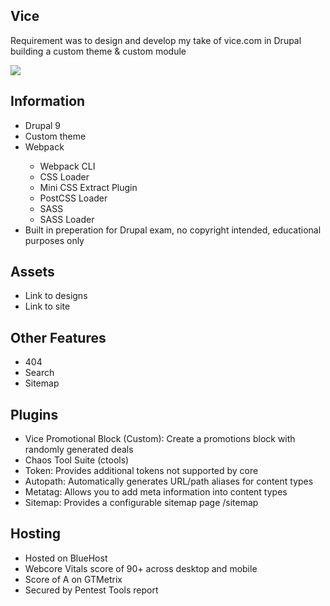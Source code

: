 <h2>Vice</h2>

<p>Requirement was to design and develop my take of vice.com in Drupal building a custom theme & custom module</p>

<img src="./screenshot.png">

<h2>Information</h2>

<ul>
  <li>Drupal 9</li>
  <li>Custom theme</li>
  <li>Webpack</li>
  <ul>
    <li>Webpack CLI</li>
    <li>CSS Loader</li>
    <li>Mini CSS Extract Plugin</li>
    <li>PostCSS Loader</li>
    <li>SASS</li>
    <li>SASS Loader</li>
  </ul>
  <li>Built in preperation for Drupal exam, no copyright intended, educational purposes only</li>
</ul>

<h2>Assets</h2>

<ul>
  <li><a src="https://www.sketch.com/s/8e630c99-3356-4241-85d3-919b4ff98366">Link to designs</a></li>
  <li><a src="http://la-drupal-demo-2.space/">Link to site</a></li>
</ul>

<h2>Other Features</h2>

<ul>
  <li>404</li>
  <li>Search</li>
  <li>Sitemap</li>
</ul>

<h2>Plugins</h2>

<ul>
  <li>Vice Promotional Block (Custom): Create a promotions block with randomly generated deals</li>
  <li>Chaos Tool Suite (ctools)</li>
  <li>Token: Provides additional tokens not supported by core</li>
  <li>Autopath: Automatically generates URL/path aliases for content types</li>
  <li>Metatag: Allows you to add meta information into content types</li>
  <li>Sitemap: Provides a configurable sitemap page /sitemap</li>
</ul>

<h2>Hosting</h2>

<ul>
  <li>Hosted on BlueHost</li>
  <li>Webcore Vitals score of 90+ across desktop and mobile</li>
  <li>Score of A on GTMetrix</li>
  <li>Secured by Pentest Tools report</li>
</ul>
